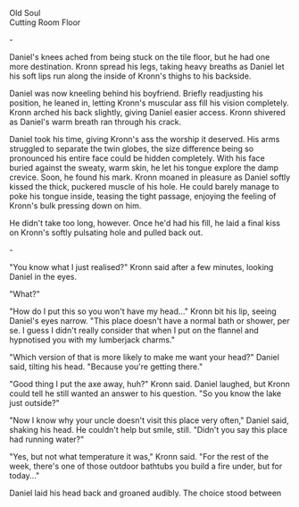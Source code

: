 Old Soul\
Cutting Room Floor

\-

Daniel's knees ached from being stuck on the tile floor, but he had one
more destination. Kronn spread his legs, taking heavy breaths as Daniel
let his soft lips run along the inside of Kronn's thighs to his
backside.

Daniel was now kneeling behind his boyfriend. Briefly readjusting his
position, he leaned in, letting Kronn's muscular ass fill his vision
completely. Kronn arched his back slightly, giving Daniel easier access.
Kronn shivered as Daniel's warm breath ran through his crack.

Daniel took his time, giving Kronn's ass the worship it deserved. His
arms struggled to separate the twin globes, the size difference being so
pronounced his entire face could be hidden completely. With his face
buried against the sweaty, warm skin, he let his tongue explore the damp
crevice. Soon, he found his mark. Kronn moaned in pleasure as Daniel
softly kissed the thick, puckered muscle of his hole. He could barely
manage to poke his tongue inside, teasing the tight passage, enjoying
the feeling of Kronn's bulk pressing down on him.

He didn't take too long, however. Once he'd had his fill, he laid a
final kiss on Kronn's softly pulsating hole and pulled back out.

\-

"You know what I just realised?" Kronn said after a few minutes, looking
Daniel in the eyes.

"What?"

"How do I put this so you won't have my head..." Kronn bit his lip,
seeing Daniel's eyes narrow. "This place doesn't have a normal bath or
shower, per se. I guess I didn't really consider that when I put on the
flannel and hypnotised you with my lumberjack charms."

"Which version of that is more likely to make me want your head?" Daniel
said, tilting his head. "Because you're getting there."

"Good thing I put the axe away, huh?" Kronn said. Daniel laughed, but
Kronn could tell he still wanted an answer to his question. "So you know
the lake just outside?"

"Now I know why your uncle doesn't visit this place very often," Daniel
said, shaking his head. He couldn't help but smile, still. "Didn't you
say this place had running water?"

"Yes, but not what temperature it was," Kronn said. "For the rest of the
week, there's one of those outdoor bathtubs you build a fire under, but
for today..."

Daniel laid his head back and groaned audibly. The choice stood between
